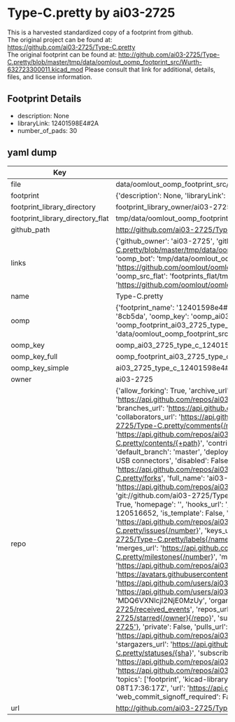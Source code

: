 # Type-C.pretty by ai03-2725  
This is a harvested standardized copy of a footprint from github.  
The original project can be found at:  
https://github.com/ai03-2725/Type-C.pretty  
The original footprint can be found at:
http://github.com/ai03-2725/Type-C.pretty/blob/master/tmp/data/oomlout_oomp_footprint_src/Wurth-632723300011.kicad_mod
Please consult that link for additional, details, files, and license information.  
## Footprint Details
* description: None  
* libraryLink: 12401598E4#2A  
* number_of_pads: 30  
## yaml dump  
| Key | Value |  
| --- | --- |  
| file | data/oomlout_oomp_footprint_src/Type-C.pretty/12401598E4#2A.kicad_mod |  
| footprint | {'description': None, 'libraryLink': '12401598E4#2A', 'number_of_pads': 30} |  
| footprint_library_directory | footprint_library_owner/ai03-2725_Type-C.pretty |  
| footprint_library_directory_flat | tmp/data/oomlout_oomp_footprint_src/footprints_flat/ai03_2725_type_c_12401598e4#2a/working |  
| github_path | http://github.com/ai03-2725/Type-C.pretty/blob/master/tmp/data/oomlout_oomp_footprint_src/12401598E4#2A.kicad_mod |  
| links | {'github_owner': 'ai03-2725', 'github_repo_name': 'Type-C.pretty', 'github_src': 'http://github.com/ai03-2725/Type-C.pretty/blob/master/tmp/data/oomlout_oomp_footprint_src/Wurth-632723300011.kicad_mod', 'github_src_repo': 'https://github.com/ai03-2725/Type-C.pretty', 'oomp_bot': 'tmp/data/oomlout_oomp_footprint_src/footprints/ai03_2725_type_c_12401598e4#2a/working', 'oomp_bot_github': 'https://github.com/oomlout/oomlout_oomp_footprint_bot/tree/main/tmp/data/oomlout_oomp_footprint_src/footprints/ai03_2725_type_c_12401598e4#2a/working', 'oomp_src_flat': 'footprints_flat/tmp/data/oomlout_oomp_footprint_src/footprints_flat/ai03_2725_type_c_12401598e4#2a/working', 'oomp_src_flat_github': 'https://github.com/oomlout/oomlout_oomp_footprint_src/tree/main/tmp/data/oomlout_oomp_footprint_src/footprints_flat/ai03_2725_type_c_12401598e4#2a/working'} |  
| name | Type-C.pretty |  
| oomp | {'footprint_name': '12401598e4#2a', 'library_name': 'type_c', 'md5': '8cb5daed4da9f60cc496573e00979f21', 'md5_10': '8cb5daed4d', 'md5_5': '8cb5d', 'md5_6': '8cb5da', 'oomp_key': 'oomp_ai03_2725_type_c_12401598e4#2a', 'oomp_key_extra': 'oomp_footprint_ai03_2725_type_c_12401598e4#2a', 'oomp_key_full': 'oomp_footprint_ai03_2725_type_c_12401598e4#2a_8cb5da', 'oomp_key_simple': 'ai03_2725_type_c_12401598e4#2a', 'original_filename': 'data/oomlout_oomp_footprint_src/Type-C.pretty/12401598E4#2A.kicad_mod', 'owner_name': 'ai03_2725'} |  
| oomp_key | oomp_ai03_2725_type_c_12401598e4#2a |  
| oomp_key_full | oomp_footprint_ai03_2725_type_c_12401598e4#2a |  
| oomp_key_simple | ai03_2725_type_c_12401598e4#2a |  
| owner | ai03-2725 |  
| repo | {'allow_forking': True, 'archive_url': 'https://api.github.com/repos/ai03-2725/Type-C.pretty/{archive_format}{/ref}', 'archived': False, 'assignees_url': 'https://api.github.com/repos/ai03-2725/Type-C.pretty/assignees{/user}', 'blobs_url': 'https://api.github.com/repos/ai03-2725/Type-C.pretty/git/blobs{/sha}', 'branches_url': 'https://api.github.com/repos/ai03-2725/Type-C.pretty/branches{/branch}', 'clone_url': 'https://github.com/ai03-2725/Type-C.pretty.git', 'collaborators_url': 'https://api.github.com/repos/ai03-2725/Type-C.pretty/collaborators{/collaborator}', 'comments_url': 'https://api.github.com/repos/ai03-2725/Type-C.pretty/comments{/number}', 'commits_url': 'https://api.github.com/repos/ai03-2725/Type-C.pretty/commits{/sha}', 'compare_url': 'https://api.github.com/repos/ai03-2725/Type-C.pretty/compare/{base}...{head}', 'contents_url': 'https://api.github.com/repos/ai03-2725/Type-C.pretty/contents/{+path}', 'contributors_url': 'https://api.github.com/repos/ai03-2725/Type-C.pretty/contributors', 'created_at': '2018-02-06T20:04:28Z', 'default_branch': 'master', 'deployments_url': 'https://api.github.com/repos/ai03-2725/Type-C.pretty/deployments', 'description': 'KiCad library for various Type-C USB connectors', 'disabled': False, 'downloads_url': 'https://api.github.com/repos/ai03-2725/Type-C.pretty/downloads', 'events_url': 'https://api.github.com/repos/ai03-2725/Type-C.pretty/events', 'fork': False, 'forks': 50, 'forks_count': 50, 'forks_url': 'https://api.github.com/repos/ai03-2725/Type-C.pretty/forks', 'full_name': 'ai03-2725/Type-C.pretty', 'git_commits_url': 'https://api.github.com/repos/ai03-2725/Type-C.pretty/git/commits{/sha}', 'git_refs_url': 'https://api.github.com/repos/ai03-2725/Type-C.pretty/git/refs{/sha}', 'git_tags_url': 'https://api.github.com/repos/ai03-2725/Type-C.pretty/git/tags{/sha}', 'git_url': 'git://github.com/ai03-2725/Type-C.pretty.git', 'has_discussions': False, 'has_downloads': True, 'has_issues': True, 'has_pages': False, 'has_projects': True, 'has_wiki': True, 'homepage': '', 'hooks_url': 'https://api.github.com/repos/ai03-2725/Type-C.pretty/hooks', 'html_url': 'https://github.com/ai03-2725/Type-C.pretty', 'id': 120516652, 'is_template': False, 'issue_comment_url': 'https://api.github.com/repos/ai03-2725/Type-C.pretty/issues/comments{/number}', 'issue_events_url': 'https://api.github.com/repos/ai03-2725/Type-C.pretty/issues/events{/number}', 'issues_url': 'https://api.github.com/repos/ai03-2725/Type-C.pretty/issues{/number}', 'keys_url': 'https://api.github.com/repos/ai03-2725/Type-C.pretty/keys{/key_id}', 'labels_url': 'https://api.github.com/repos/ai03-2725/Type-C.pretty/labels{/name}', 'language': None, 'languages_url': 'https://api.github.com/repos/ai03-2725/Type-C.pretty/languages', 'license': None, 'merges_url': 'https://api.github.com/repos/ai03-2725/Type-C.pretty/merges', 'milestones_url': 'https://api.github.com/repos/ai03-2725/Type-C.pretty/milestones{/number}', 'mirror_url': None, 'name': 'Type-C.pretty', 'network_count': 50, 'node_id': 'MDEwOlJlcG9zaXRvcnkxMjA1MTY2NTI=', 'notifications_url': 'https://api.github.com/repos/ai03-2725/Type-C.pretty/notifications{?since,all,participating}', 'open_issues': 7, 'open_issues_count': 7, 'owner': {'avatar_url': 'https://avatars.githubusercontent.com/u/26614352?v=4', 'events_url': 'https://api.github.com/users/ai03-2725/events{/privacy}', 'followers_url': 'https://api.github.com/users/ai03-2725/followers', 'following_url': 'https://api.github.com/users/ai03-2725/following{/other_user}', 'gists_url': 'https://api.github.com/users/ai03-2725/gists{/gist_id}', 'gravatar_id': '', 'html_url': 'https://github.com/ai03-2725', 'id': 26614352, 'login': 'ai03-2725', 'node_id': 'MDQ6VXNlcjI2NjE0MzUy', 'organizations_url': 'https://api.github.com/users/ai03-2725/orgs', 'received_events_url': 'https://api.github.com/users/ai03-2725/received_events', 'repos_url': 'https://api.github.com/users/ai03-2725/repos', 'site_admin': False, 'starred_url': 'https://api.github.com/users/ai03-2725/starred{/owner}{/repo}', 'subscriptions_url': 'https://api.github.com/users/ai03-2725/subscriptions', 'type': 'User', 'url': 'https://api.github.com/users/ai03-2725'}, 'private': False, 'pulls_url': 'https://api.github.com/repos/ai03-2725/Type-C.pretty/pulls{/number}', 'pushed_at': '2022-01-31T17:15:44Z', 'releases_url': 'https://api.github.com/repos/ai03-2725/Type-C.pretty/releases{/id}', 'size': 146, 'ssh_url': 'git@github.com:ai03-2725/Type-C.pretty.git', 'stargazers_count': 214, 'stargazers_url': 'https://api.github.com/repos/ai03-2725/Type-C.pretty/stargazers', 'statuses_url': 'https://api.github.com/repos/ai03-2725/Type-C.pretty/statuses/{sha}', 'subscribers_count': 10, 'subscribers_url': 'https://api.github.com/repos/ai03-2725/Type-C.pretty/subscribers', 'subscription_url': 'https://api.github.com/repos/ai03-2725/Type-C.pretty/subscription', 'svn_url': 'https://github.com/ai03-2725/Type-C.pretty', 'tags_url': 'https://api.github.com/repos/ai03-2725/Type-C.pretty/tags', 'teams_url': 'https://api.github.com/repos/ai03-2725/Type-C.pretty/teams', 'temp_clone_token': None, 'topics': ['footprint', 'kicad-library', 'type-c', 'usb-c'], 'trees_url': 'https://api.github.com/repos/ai03-2725/Type-C.pretty/git/trees{/sha}', 'updated_at': '2023-09-08T17:36:17Z', 'url': 'https://api.github.com/repos/ai03-2725/Type-C.pretty', 'visibility': 'public', 'watchers': 214, 'watchers_count': 214, 'web_commit_signoff_required': False} |  
| url | http://github.com/ai03-2725/Type-C.pretty |  

